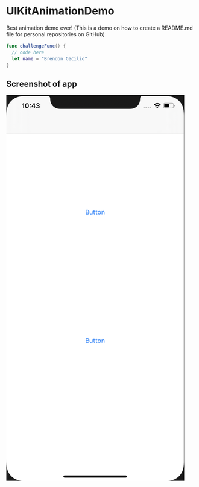 # UIKitAnimationDemo

Best animation demo ever! (This is a demo on how to create a README.md file for personal repositories on GitHub)

```swift 
func challengeFunc() {
  // code here
  let name = "Brendon Cecilio"
}
```

## Screenshot of app

![home screen](Assests/homescreen.png)
